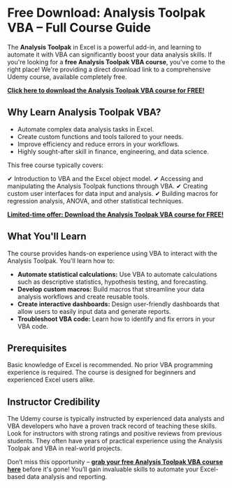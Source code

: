 # Free Download: Analysis Toolpak VBA – Full Course Guide

The **Analysis Toolpak** in Excel is a powerful add-in, and learning to automate it with VBA can significantly boost your data analysis skills. If you're looking for a **free Analysis Toolpak VBA course**, you've come to the right place! We're providing a direct download link to a comprehensive Udemy course, available completely free.

[**Click here to download the Analysis Toolpak VBA course for FREE!**](https://udemywork.com/analysis-toolpak-vba)

## Why Learn Analysis Toolpak VBA?

-   Automate complex data analysis tasks in Excel.
-   Create custom functions and tools tailored to your needs.
-   Improve efficiency and reduce errors in your workflows.
-   Highly sought-after skill in finance, engineering, and data science.

This free course typically covers:

✔ Introduction to VBA and the Excel object model.
✔ Accessing and manipulating the Analysis Toolpak functions through VBA.
✔ Creating custom user interfaces for data input and analysis.
✔ Building macros for regression analysis, ANOVA, and other statistical techniques.

[**Limited-time offer: Download the Analysis Toolpak VBA course for FREE!**](https://udemywork.com/analysis-toolpak-vba)

## What You'll Learn

The course provides hands-on experience using VBA to interact with the Analysis Toolpak. You'll learn how to:

*   **Automate statistical calculations:** Use VBA to automate calculations such as descriptive statistics, hypothesis testing, and forecasting.
*   **Develop custom macros:** Build macros that streamline your data analysis workflows and create reusable tools.
*   **Create interactive dashboards:** Design user-friendly dashboards that allow users to easily input data and generate reports.
*   **Troubleshoot VBA code:** Learn how to identify and fix errors in your VBA code.

## Prerequisites

Basic knowledge of Excel is recommended. No prior VBA programming experience is required. The course is designed for beginners and experienced Excel users alike.

## Instructor Credibility

The Udemy course is typically instructed by experienced data analysts and VBA developers who have a proven track record of teaching these skills. Look for instructors with strong ratings and positive reviews from previous students. They often have years of practical experience using the Analysis Toolpak and VBA in real-world projects.

Don’t miss this opportunity – **[grab your free Analysis Toolpak VBA course here](https://udemywork.com/analysis-toolpak-vba)** before it's gone! You’ll gain invaluable skills to automate your Excel-based data analysis and reporting.

